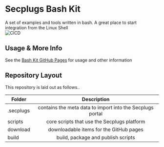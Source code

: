# Secplugs Bash Kit
A set of examples and tools written in bash. A great place to start integration from the Linux Shell  
![CICD](https://github.com/SecPlugs/bash-kit/workflows/CICD/badge.svg)


## Usage & More Info
See the [Bash Kit GitHub Pages](https://secplugs.github.io/bash-kit/docs) for usage and other information

## Repository Layout
This repository is laid out as follows..

| Folder        | Description |
| ------------- |:-------------:| 
| .secplugs     | contains the meta data to import into the Secplugs portal |
| scripts       | core scripts that use the Secplugs platform      |
| download      | downloadable items for the GitHub pages     |
| build         | build, package and publish scripts  |

